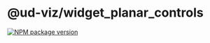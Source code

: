 # @ud-viz/widget_planar_controls

[![NPM package version](https://badgen.net/npm/v/@ud-viz/widget_planar_controls)](https://npmjs.com/package/@ud-viz/widget_planar_controls)
